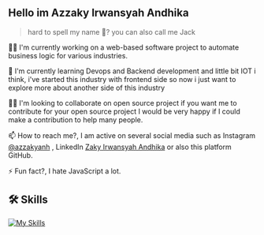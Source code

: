 
## Hello im Azzaky Irwansyah Andhika

> hard to spell my name 🤔? you can also call me Jack

👩‍💻 I'm currently working on a web-based software project to automate business logic for various industries.

🧠 I'm currently learning Devops and Backend development and little bit IOT i think, i've started this industry with frontend side so now i just want to explore more about another side of this industry

👯‍♀️ I'm looking to collaborate on open source project if you want me to contribute for your open source project I would be very happy if I could make a contribution to help many people. 

📫 How to reach me?, I am active on several social media such as Instagram [@azzakyanh](https://www.instagram.com/azzakyanh/)
, LinkedIn [Zaky Irwansyah Andhika](https://www.linkedin.com/in/zakyirwansyahandhika/) or also this platform GitHub.

⚡️ Fun fact?, I hate JavaScript a lot. 


## 🛠 Skills
[![My Skills](https://skillicons.dev/icons?i=js,ts,react,expressjs,nestjs,pnpm,npm,yarn,docker,nextjs,nodejs,git,bash,mysql,mongodb,mui,tailwind,prisma,linux,github,firebase,githubactions,python,java&theme=dark)](https://skillicons.dev)



